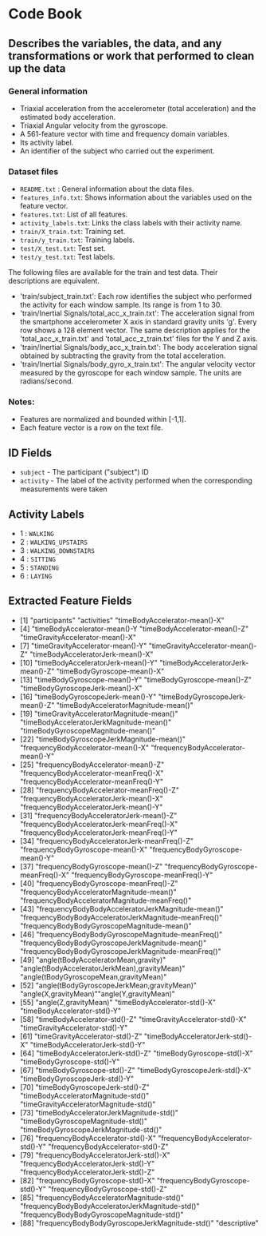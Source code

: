 # Code Book
## Describes the variables, the data, and any transformations or work that  performed to clean up the data
### General information
- Triaxial acceleration from the accelerometer (total acceleration) and the estimated body acceleration.
- Triaxial Angular velocity from the gyroscope. 
- A 561-feature vector with time and frequency domain variables. 
- Its activity label. 
- An identifier of the subject who carried out the experiment.

### Dataset files
- `README.txt` : General information about the data files.
- `features_info.txt`: Shows information about the variables used on the feature vector.
- `features.txt`: List of all features.
- `activity_labels.txt`: Links the class labels with their activity name.
- `train/X_train.txt`: Training set.
- `train/y_train.txt`: Training labels.
- `test/X_test.txt`: Test set.
- `test/y_test.txt`: Test labels.

The following files are available for the train and test data. Their descriptions are equivalent. 
- 'train/subject_train.txt': Each row identifies the subject who performed the activity for each window sample. Its range is from 1 to 30. 
- 'train/Inertial Signals/total_acc_x_train.txt': The acceleration signal from the smartphone accelerometer X axis in standard gravity units 'g'. Every row shows a 128 element vector. The same description applies for the 'total_acc_x_train.txt' and 'total_acc_z_train.txt' files for the Y and Z axis. 
- 'train/Inertial Signals/body_acc_x_train.txt': The body acceleration signal obtained by subtracting the gravity from the total acceleration.
- 'train/Inertial Signals/body_gyro_x_train.txt': The angular velocity vector measured by the gyroscope for each window sample. The units are radians/second.

### Notes:
- Features are normalized and bounded within [-1,1].
- Each feature vector is a row on the text file.

## ID Fields
* `subject` - The participant ("subject") ID
* `activity` - The label of the activity performed when the corresponding measurements were taken

## Activity Labels
* 1 : `WALKING`
* 2 : `WALKING_UPSTAIRS`
* 3 : `WALKING_DOWNSTAIRS`
* 4 : `SITTING`
* 5 : `STANDING`
* 6 : `LAYING`

## Extracted Feature Fields
- [1] "participants" "activities" "timeBodyAccelerator-mean()-X"                        
- [4] "timeBodyAccelerator-mean()-Y "timeBodyAccelerator-mean()-Z" "timeGravityAccelerator-mean()-X"                     
- [7] "timeGravityAccelerator-mean()-Y" "timeGravityAccelerator-mean()-Z" "timeBodyAcceleratorJerk-mean()-X"                    
- [10] "timeBodyAcceleratorJerk-mean()-Y" "timeBodyAcceleratorJerk-mean()-Z" "timeBodyGyroscope-mean()-X"                          
- [13] "timeBodyGyroscope-mean()-Y" "timeBodyGyroscope-mean()-Z" "timeBodyGyroscopeJerk-mean()-X"                      
- [16] "timeBodyGyroscopeJerk-mean()-Y" "timeBodyGyroscopeJerk-mean()-Z" "timeBodyAcceleratorMagnitude-mean()"                 
- [19] "timeGravityAcceleratorMagnitude-mean()" "timeBodyAcceleratorJerkMagnitude-mean()" "timeBodyGyroscopeMagnitude-mean()"
- [22] "timeBodyGyroscopeJerkMagnitude-mean()" "frequencyBodyAccelerator-mean()-X" "frequencyBodyAccelerator-mean()-Y" 
- [25] "frequencyBodyAccelerator-mean()-Z" "frequencyBodyAccelerator-meanFreq()-X" "frequencyBodyAccelerator-meanFreq()-Y"
- [28] "frequencyBodyAccelerator-meanFreq()-Z" "frequencyBodyAcceleratorJerk-mean()-X" "frequencyBodyAcceleratorJerk-mean()-Y"
- [31] "frequencyBodyAcceleratorJerk-mean()-Z" "frequencyBodyAcceleratorJerk-meanFreq()-X" "frequencyBodyAcceleratorJerk-meanFreq()-Y"
- [34] "frequencyBodyAcceleratorJerk-meanFreq()-Z" "frequencyBodyGyroscope-mean()-X" "frequencyBodyGyroscope-mean()-Y"
- [37] "frequencyBodyGyroscope-mean()-Z" "frequencyBodyGyroscope-meanFreq()-X" "frequencyBodyGyroscope-meanFreq()-Y"                 
- [40] "frequencyBodyGyroscope-meanFreq()-Z" "frequencyBodyAcceleratorMagnitude-mean()" "frequencyBodyAcceleratorMagnitude-meanFreq()"
- [43] "frequencyBodyBodyAcceleratorJerkMagnitude-mean()" "frequencyBodyBodyAcceleratorJerkMagnitude-meanFreq()" "frequencyBodyBodyGyroscopeMagnitude-mean()"
- [46] "frequencyBodyBodyGyroscopeMagnitude-meanFreq()" "frequencyBodyBodyGyroscopeJerkMagnitude-mean()" "frequencyBodyBodyGyroscopeJerkMagnitude-meanFreq()"  
- [49] "angle(tBodyAcceleratorMean,gravity)" "angle(tBodyAcceleratorJerkMean),gravityMean)" "angle(tBodyGyroscopeMean,gravityMean)"
- [52] "angle(tBodyGyroscopeJerkMean,gravityMean)" "angle(X,gravityMean)""angle(Y,gravityMean)"                                
- [55] "angle(Z,gravityMean)" "timeBodyAccelerator-std()-X" "timeBodyAccelerator-std()-Y"                         
- [58] "timeBodyAccelerator-std()-Z" "timeGravityAccelerator-std()-X" "timeGravityAccelerator-std()-Y"                      
- [61] "timeGravityAccelerator-std()-Z" "timeBodyAcceleratorJerk-std()-X" "timeBodyAcceleratorJerk-std()-Y"                     
- [64] "timeBodyAcceleratorJerk-std()-Z" "timeBodyGyroscope-std()-X" "timeBodyGyroscope-std()-Y"                           
- [67] "timeBodyGyroscope-std()-Z" "timeBodyGyroscopeJerk-std()-X" "timeBodyGyroscopeJerk-std()-Y"                       
- [70] "timeBodyGyroscopeJerk-std()-Z" "timeBodyAcceleratorMagnitude-std()" "timeGravityAcceleratorMagnitude-std()"               
- [73] "timeBodyAcceleratorJerkMagnitude-std()" "timeBodyGyroscopeMagnitude-std()" "timeBodyGyroscopeJerkMagnitude-std()"
- [76] "frequencyBodyAccelerator-std()-X" "frequencyBodyAccelerator-std()-Y" "frequencyBodyAccelerator-std()-Z"                    
- [79] "frequencyBodyAcceleratorJerk-std()-X" "frequencyBodyAcceleratorJerk-std()-Y" "frequencyBodyAcceleratorJerk-std()-Z"
- [82] "frequencyBodyGyroscope-std()-X" "frequencyBodyGyroscope-std()-Y" "frequencyBodyGyroscope-std()-Z"                      
- [85] "frequencyBodyAcceleratorMagnitude-std()" "frequencyBodyBodyAcceleratorJerkMagnitude-std()" "frequencyBodyBodyGyroscopeMagnitude-std()"           
- [88] "frequencyBodyBodyGyroscopeJerkMagnitude-std()" "descriptive"

